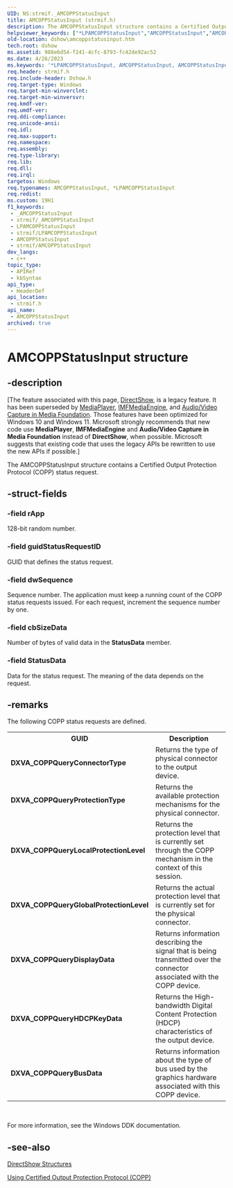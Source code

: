 ```yaml
---
UID: NS:strmif._AMCOPPStatusInput
title: AMCOPPStatusInput (strmif.h)
description: The AMCOPPStatusInput structure contains a Certified Output Protection Protocol (COPP) status request.
helpviewer_keywords: ["*LPAMCOPPStatusInput","AMCOPPStatusInput","AMCOPPStatusInput structure [DirectShow]","AMCOPPStatusInputStructure","LPAMCOPPStatusInput","LPAMCOPPStatusInput structure pointer [DirectShow]","dshow.amcoppstatusinput","strmif/AMCOPPStatusInput","strmif/LPAMCOPPStatusInput"]
old-location: dshow\amcoppstatusinput.htm
tech.root: dshow
ms.assetid: 988e6d54-f241-4cfc-8793-fc42de92ac52
ms.date: 4/26/2023
ms.keywords: '*LPAMCOPPStatusInput, AMCOPPStatusInput, AMCOPPStatusInput structure [DirectShow], AMCOPPStatusInputStructure, LPAMCOPPStatusInput, LPAMCOPPStatusInput structure pointer [DirectShow], dshow.amcoppstatusinput, strmif/AMCOPPStatusInput, strmif/LPAMCOPPStatusInput'
req.header: strmif.h
req.include-header: Dshow.h
req.target-type: Windows
req.target-min-winverclnt: 
req.target-min-winversvr: 
req.kmdf-ver: 
req.umdf-ver: 
req.ddi-compliance: 
req.unicode-ansi: 
req.idl: 
req.max-support: 
req.namespace: 
req.assembly: 
req.type-library: 
req.lib: 
req.dll: 
req.irql: 
targetos: Windows
req.typenames: AMCOPPStatusInput, *LPAMCOPPStatusInput
req.redist: 
ms.custom: 19H1
f1_keywords:
 - _AMCOPPStatusInput
 - strmif/_AMCOPPStatusInput
 - LPAMCOPPStatusInput
 - strmif/LPAMCOPPStatusInput
 - AMCOPPStatusInput
 - strmif/AMCOPPStatusInput
dev_langs:
 - c++
topic_type:
 - APIRef
 - kbSyntax
api_type:
 - HeaderDef
api_location:
 - strmif.h
api_name:
 - AMCOPPStatusInput
archived: true
---
```


# AMCOPPStatusInput structure


## -description

\[The feature associated with this page, [DirectShow](/windows/win32/directshow/directshow), is a legacy feature. It has been superseded by [MediaPlayer](/uwp/api/Windows.Media.Playback.MediaPlayer), [IMFMediaEngine](/windows/win32/api/mfmediaengine/nn-mfmediaengine-imfmediaengine), and [Audio/Video Capture in Media Foundation](/windows/win32/medfound/audio-video-capture-in-media-foundation). Those features have been optimized for Windows 10 and Windows 11. Microsoft strongly recommends that new code use **MediaPlayer**, **IMFMediaEngine** and **Audio/Video Capture in Media Foundation** instead of **DirectShow**, when possible. Microsoft suggests that existing code that uses the legacy APIs be rewritten to use the new APIs if possible.\]

The AMCOPPStatusInput structure contains a Certified Output Protection Protocol (COPP) status request.

## -struct-fields

### -field rApp

128-bit random number.

### -field guidStatusRequestID

GUID that defines the status request.

### -field dwSequence

Sequence number. The application must keep a running count of the COPP status requests issued. For each request, increment the sequence number by one.

### -field cbSizeData

Number of bytes of valid data in the <b>StatusData</b> member.

### -field StatusData

Data for the status request. The meaning of the data depends on the request.

## -remarks

The following COPP status requests are defined.

<table>
<tr>
<th><b>GUID</b></th>
<th>Description
            </th>
</tr>
<tr>
<td><b>DXVA_COPPQueryConnectorType</b></td>
<td>Returns the type of physical connector to the output device.</td>
</tr>
<tr>
<td><b>DXVA_COPPQueryProtectionType</b></td>
<td>Returns the available protection mechanisms for the physical connector.</td>
</tr>
<tr>
<td><b>DXVA_COPPQueryLocalProtectionLevel</b></td>
<td>Returns the protection level that is currently set through the COPP mechanism in the context of this session.</td>
</tr>
<tr>
<td><b>DXVA_COPPQueryGlobalProtectionLevel</b></td>
<td>Returns the actual protection level that is currently set for the physical connector.</td>
</tr>
<tr>
<td><b>DXVA_COPPQueryDisplayData</b></td>
<td>Returns information describing the signal that is being transmitted over the connector associated with the COPP device.</td>
</tr>
<tr>
<td><b>DXVA_COPPQueryHDCPKeyData</b></td>
<td>Returns the High-bandwidth Digital Content Protection (HDCP) characteristics of the output device.</td>
</tr>
<tr>
<td><b>DXVA_COPPQueryBusData</b></td>
<td>Returns information about the type of bus used by the graphics hardware associated with this COPP device.</td>
</tr>
</table>
 

For more information, see the Windows DDK documentation.

## -see-also

<a href="/windows/desktop/DirectShow/directshow-structures">DirectShow Structures</a>



<a href="/windows/desktop/DirectShow/using-certified-output-protection-protocol--copp">Using Certified Output Protection Protocol (COPP)</a>